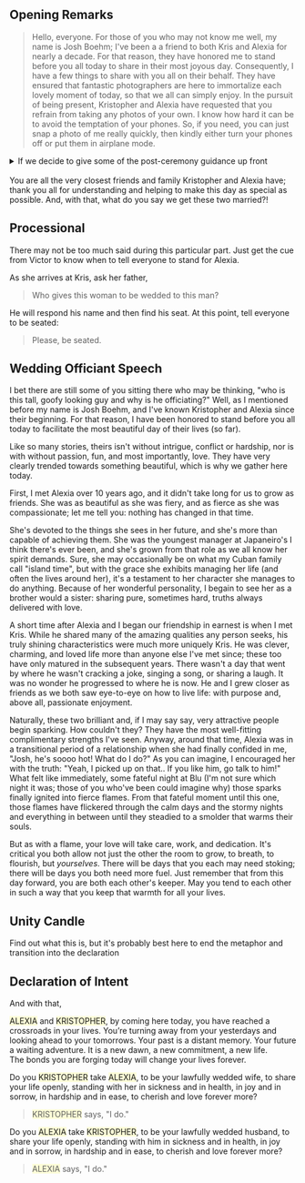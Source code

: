 <!-- pandoc script.md -o script.html -->

## Opening Remarks 
> Hello, everyone. For those of you who may not know me well, my name is Josh Boehm; I've been a a friend to both Kris and Alexia for nearly a decade. 
> For that reason, they have honored me to stand before you all today to share in their most joyous day. 
> Consequently, I have a few things to share with you all on their behalf.
> They have ensured that fantastic photographers are here to immortalize each lovely moment of today, so that we all can simply enjoy.
> In the pursuit of being present, Kristopher and Alexia have requested that you refrain from taking any photos of your own. 
> I know how hard it can be to avoid the temptation of your phones. 
> So, if you need, you can just snap a photo of me really quickly, then kindly either turn your phones off or put them in airplane mode.

<details>
    <summary>If we decide to give some of the post-ceremony guidance up front</summary>

    Secondly, after the ceremony has concluded,  Kristopher, Alexia, and the wedding party will be taking some photos. During that time, there will be a small cocktail hour outside. Please, enjoy yoursleves in [THAT AREA] with some food, drinks, and amazing people.

</details>
<br>
You are all the very closest friends and family Kristopher and Alexia have; thank you all for understanding and helping to make this day as special as possible. And, with that, what do you say we get these two married?!

## Processional

There may not be too much said during this particular part. Just get the cue from Victor to know when to tell everyone to stand for Alexia.

As she arrives at Kris, ask her father, 

> Who gives this woman to be wedded to this man?

He will respond his name and then find his seat. At this point, tell everyone to be seated:

> Please, be seated.

## Wedding Officiant Speech

<spoiler>
I bet there are still some of you sitting there who may be thinking, "who is this tall, goofy looking guy and why is he officiating?" Well, as I mentioned before my name is Josh Boehm, and I've known Kristopher and Alexia since their beginning. For that reason, I have been honored to stand before you all today to facilitate the most beautiful day of their lives (so far).</spoiler>

<spoiler>Like so many stories, theirs isn't without intrigue, conflict or hardship, nor is with without passion, fun, and most importantly, love. They have very clearly trended towards something beautiful, which is why we gather here today.</spoiler>

<spoiler>First, I met Alexia over 10 years ago, and it didn't take long for us to grow as friends. She was as beautiful as she was fiery, and as fierce as she was compassionate; let me tell you: nothing has changed in that time.</spoiler>

<spoiler>She's devoted to the things she sees in her future, and she's more than capable of achieving them. She was the youngest manager at Japaneiro's I think there's ever been, and she's grown from that role as we all know her spirit demands. Sure, she may occasionally be on what my Cuban family call "island time", but with the grace she exhibits managing her life (and often the lives around her), it's a testament to her character she manages to do anything. Because of her wonderful personality, I begain to see her as a brother would a sister: sharing pure, sometimes hard, truths always delivered with love.</spoiler>

<spoiler>A short time after Alexia and I began our friendship in earnest is when I met Kris. While he shared many of the amazing qualities any person seeks, his truly shining characteristics were much more uniquely Kris. He was clever, charming, and loved life more than anyone else I've met since; these too have only matured in the subsequent years. There wasn't a day that went by where he wasn't cracking a joke, singing a song, or sharing a laugh. It was no wonder he progressed to where he is now. He and I grew closer as friends as we both saw eye-to-eye on how to live life: with purpose and, above all, passionate enjoyment.</spoiler>

<spoiler>Naturally, these two brilliant and, if I may say say, very attractive people begin sparking. How couldn't they? They have the most well-fitting complimentary strengths I've seen. Anyway, around that time, Alexia was in a transitional period of a relationship when she had finally confided in me, "Josh, he's soooo hot! What do I do?" As you can imagine, I encouraged her with the truth: "Yeah, I picked up on that.. If you like him, go talk to him!" What felt like immediately, some fateful night at Blu (I'm not sure which night it was; those of you who've been could imagine why) those sparks finally ignited into fierce flames. From that fateful moment until this one, those flames have flickered through the calm days and the stormy nights and everything in between until they steadied to a smolder that warms their souls.</spoiler>

<spoiler>
But as with a flame, your love will take care, work, and dedication. It's critical you both allow not just the other the room to grow, to breath, to flourish, but <i>yourselves</i>. There will be days that you each may need stoking; there will be days you both need more fuel. Just remember that from this day forward, you are both each other's keeper. May you tend to each other in such a way that you keep that warmth for all your lives.
</spoiler>

## Unity Candle

Find out what this is, but it's probably best here to end the metaphor and transition into the declaration

## Declaration of Intent

And with that, 


<span style="background-color:rgba(255, 255, 0, 0.15);">ALEXIA</span> and <span style="background-color:rgba(255, 255, 0, 0.15);">KRISTOPHER</span>, by coming here today, you have reached a crossroads in your lives.
You’re turning away from your yesterdays and looking ahead to your tomorrows.
Your past is a distant memory.
Your future a waiting adventure.
It is a new dawn, a new commitment, a new life.\
The bonds you are forging today will change your lives forever.

Do you <span style="background-color:rgba(255, 255, 0, 0.15);">KRISTOPHER</span> take <span style="background-color:rgba(255, 255, 0, 0.15);">ALEXIA</span>, to be your lawfully wedded wife, to share your life openly, standing with her in sickness and in health, in joy and in sorrow, in hardship and in ease, to cherish and love forever more?
> <span style="background-color:rgba(255, 255, 0, 0.15);">KRISTOPHER</span> says, "I do."

Do you <span style="background-color:rgba(255, 255, 0, 0.15);">ALEXIA</span> take <span style="background-color:rgba(255, 255, 0, 0.15);">KRISTOPHER</span>, to be your lawfully wedded husband, to share your life openly, standing with him in sickness and in health, in joy and in sorrow, in hardship and in ease, to cherish and love forever more?
> <span style="background-color:rgba(255, 255, 0, 0.15);">ALEXIA</span> says, "I do."